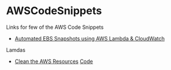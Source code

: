 # AWSCodeSnippets
Links for few of the AWS Code Snippets

 - [Automated EBS Snapshots using AWS Lambda & CloudWatch](https://www.codebyamir.com/blog/automated-ebs-snapshots-using-aws-lambda-cloudwatch)
 
Lamdas
- [Clean the AWS Resources](https://www.knowledgeindia.in/2018/06/aws-lambda-clean-your-aws-account-with-python.html "Clean the AWS Resources")  [Code](./Lamda/Clean%20Up%20Resources.txt)
